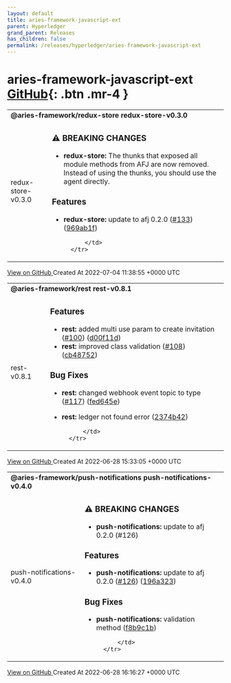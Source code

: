 ```yaml
---
layout: default
title: aries-framework-javascript-ext
parent: Hyperledger
grand_parent: Releases
has_children: false
permalink: /releases/hyperledger/aries-framework-javascript-ext
---
```


# aries-framework-javascript-ext <span class="fs-3 right-align">[GitHub](https://github.com/hyperledger/aries-framework-javascript-ext){: .btn .mr-4 }</span>


<div>
    <table>
        <tr>
            <td colspan="2">
                <b>
                    @aries-framework/redux-store redux-store-v0.3.0
                </b>
            </td>
        </tr>
        <tr>
            <td>
                <span class="chip">
                    redux-store-v0.3.0
                </span>
            </td>
            <td>
                

### ⚠ BREAKING CHANGES

* **redux-store:** The thunks that exposed all module methods from AFJ are now removed. Instead of using the thunks, you should use the agent directly.

### Features

* **redux-store:** update to afj 0.2.0 ([#133](https://www.github.com/hyperledger/aries-framework-javascript-ext/issues/133)) ([969ab1f](https://www.github.com/hyperledger/aries-framework-javascript-ext/commit/969ab1f167923f70e5f3441679d5de97af922282))

            </td>
        </tr>
    </table>
    <a href="https://github.com/hyperledger/aries-framework-javascript-ext/releases/tag/redux-store-v0.3.0" class=".btn">
        View on GitHub
    </a>
    <span class="right-align">
        Created At 2022-07-04 11:38:55 +0000 UTC
    </span>
</div>

<div>
    <table>
        <tr>
            <td colspan="2">
                <b>
                    @aries-framework/rest rest-v0.8.1
                </b>
            </td>
        </tr>
        <tr>
            <td>
                <span class="chip">
                    rest-v0.8.1
                </span>
            </td>
            <td>
                

### Features

* **rest:** added multi use param to create invitation ([#100](https://www.github.com/hyperledger/aries-framework-javascript-ext/issues/100)) ([d00f11d](https://www.github.com/hyperledger/aries-framework-javascript-ext/commit/d00f11d78e9f65de3907bd6bf94dd6c38e2ddc3b))
* **rest:** improved class validation ([#108](https://www.github.com/hyperledger/aries-framework-javascript-ext/issues/108)) ([cb48752](https://www.github.com/hyperledger/aries-framework-javascript-ext/commit/cb48752f0e222080f46c0699528e901de1226211))


### Bug Fixes

* **rest:** changed webhook event topic to type ([#117](https://www.github.com/hyperledger/aries-framework-javascript-ext/issues/117)) ([fed645e](https://www.github.com/hyperledger/aries-framework-javascript-ext/commit/fed645ec4ba77313e092bce097444a96aa66cf6e))
* **rest:** ledger not found error ([2374b42](https://www.github.com/hyperledger/aries-framework-javascript-ext/commit/2374b4232a0b11738fb57e23dd2a3ac1b81ad073))

            </td>
        </tr>
    </table>
    <a href="https://github.com/hyperledger/aries-framework-javascript-ext/releases/tag/rest-v0.8.1" class=".btn">
        View on GitHub
    </a>
    <span class="right-align">
        Created At 2022-06-28 15:33:05 +0000 UTC
    </span>
</div>

<div>
    <table>
        <tr>
            <td colspan="2">
                <b>
                    @aries-framework/push-notifications push-notifications-v0.4.0
                </b>
            </td>
        </tr>
        <tr>
            <td>
                <span class="chip">
                    push-notifications-v0.4.0
                </span>
            </td>
            <td>
                

### ⚠ BREAKING CHANGES

* **push-notifications:** update to afj 0.2.0 (#126)

### Features

* **push-notifications:** update to afj 0.2.0 ([#126](https://www.github.com/hyperledger/aries-framework-javascript-ext/issues/126)) ([196a323](https://www.github.com/hyperledger/aries-framework-javascript-ext/commit/196a3233f7284ed2acdba9d3724acc5c55cd2be4))


### Bug Fixes

* **push-notifications:** validation method ([f8b9c1b](https://www.github.com/hyperledger/aries-framework-javascript-ext/commit/f8b9c1b1d18780227b7db6a30efe11f407da5ef3))

            </td>
        </tr>
    </table>
    <a href="https://github.com/hyperledger/aries-framework-javascript-ext/releases/tag/push-notifications-v0.4.0" class=".btn">
        View on GitHub
    </a>
    <span class="right-align">
        Created At 2022-06-28 16:16:27 +0000 UTC
    </span>
</div>

